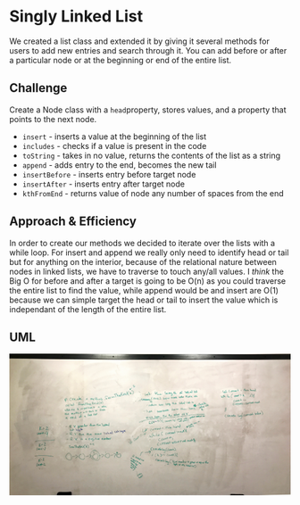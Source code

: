 # Singly Linked List
We created a list class and extended it by giving it several methods for users to add new entries and search through it. You can add before or after a particular node or at the beginning or end of the entire list.

## Challenge
Create a Node class with a `head`property, stores values, and a property that points to the next node.

* `insert` - inserts a value at the beginning of the list
* `includes` - checks if a value is present in the code
* `toString` - takes in no value, returns the contents of the list as a string
* `append` - adds entry to the end, becomes the new tail
* `insertBefore` - inserts entry before target node
* `insertAfter` - inserts entry after target node
* `kthFromEnd` - returns value of node any number of spaces from the end


## Approach & Efficiency
In order to create our methods we decided to iterate over the lists with a while loop. For insert and append we really only need to identify head or tail but for anything on the interior, because of the relational nature between nodes in linked lists, we have to traverse to touch any/all values.
I *think* the Big O for before and after a target is going to be O(n) as you could traverse the entire list to find the value, while append would be and insert are O(1) because we can simple target the head or tail to insert the value which is independant of the length of the entire list. 

## UML

![alt text](https://github.com/401-advanced-javascript-aimurphy/data-structures-and-algorithms/blob/master/code-challenges/401/Data-Structures/linkedList/linkedlist2.jpg "whiteboarding")

